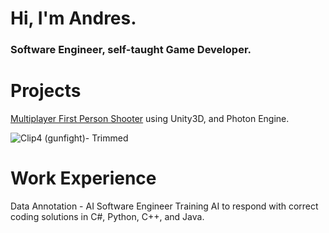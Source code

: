 
<!--
**andreso4389/andreso4389** is a ✨ _special_ ✨ repository because its `README.md` (this file) appears on your GitHub profile.

Here are some ideas to get you started:

- 🔭 I’m currently working on ...
- 🌱 I’m currently learning ...
- 👯 I’m looking to collaborate on ...
- 🤔 I’m looking for help with ...
- 💬 Ask me about ...
- 📫 How to reach me: ...
- 😄 Pronouns: ...
- ⚡ Fun fact: ...
-->

# Hi, I'm Andres.
### Software Engineer, self-taught Game Developer.

# Projects
[Multiplayer First Person Shooter](https://github.com/andreso4389/Multiplayer-FPS-Project) using Unity3D, and Photon Engine.

![Clip4 (gunfight)- Trimmed](https://github.com/andreso4389/andreso4389/assets/68661698/3dec8c82-3ee3-4ad0-8dc8-b693df383256)

# Work Experience
Data Annotation - AI Software Engineer
Training AI to respond with correct coding solutions in C#, Python, C++, and Java.
